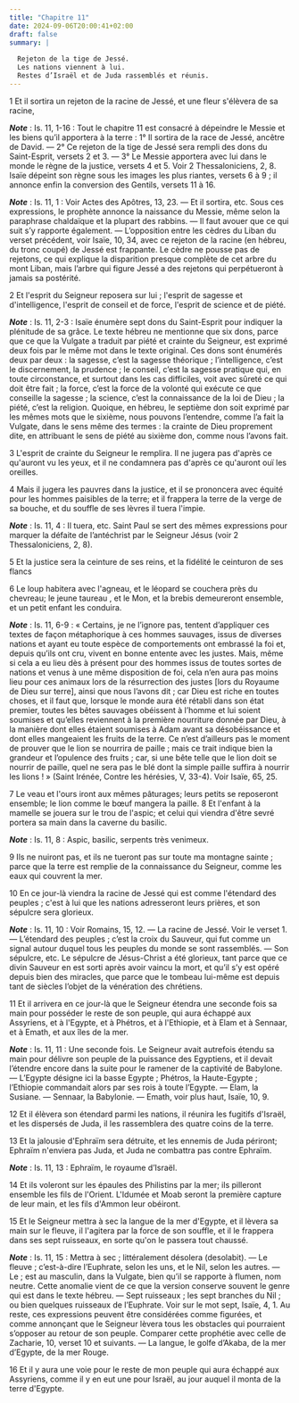 ```yaml
---
title: "Chapitre 11"
date: 2024-09-06T20:00:41+02:00
draft: false
summary: |
  
  Rejeton de la tige de Jessé.
  Les nations viennent à lui.
  Restes d’Israël et de Juda rassemblés et réunis.
---
```



1 Et il sortira un rejeton de la racine de Jessé, et une fleur s'élèvera de sa racine,

***Note*** :  Is. 11, 1-16 : Tout le chapitre 11 est consacré à dépeindre le Messie et les biens qu’il apportera à la terre : 1° Il sortira de la race de Jessé, ancêtre de David. ― 2° Ce rejeton de la tige de Jessé sera rempli des dons du Saint-Esprit, versets 2 et 3. ― 3° Le Messie apportera avec lui dans le monde le règne de la justice, versets 4 et 5. Voir 2 Thessaloniciens, 2, 8. Isaïe dépeint son règne sous les images les plus riantes, versets 6 à 9 ; il annonce enfin la conversion des Gentils, versets 11 à 16.

***Note*** :  Is. 11, 1 : Voir Actes des Apôtres, 13, 23. ― Et il sortira, etc. Sous ces expressions, le prophète annonce la naissance du Messie, même selon la paraphrase chaldaïque et la plupart des rabbins. ― Il faut avouer que ce qui suit s’y rapporte également. ― L’opposition entre les cèdres du Liban du verset précédent, voir Isaïe, 10, 34, avec ce rejeton de la racine (en hébreu, du tronc coupé) de Jessé est frappante. Le cèdre ne pousse pas de rejetons, ce qui explique la disparition presque complète de cet arbre du mont Liban, mais l’arbre qui figure Jessé a des rejetons qui perpétueront à jamais sa postérité.

2 Et l'esprit du Seigneur reposera sur lui ; l'esprit de sagesse et d'intelligence, l'esprit de conseil et de force, l'esprit de science et de piété.

***Note*** :  Is. 11, 2-3 : Isaïe énumère sept dons du Saint-Esprit pour indiquer la plénitude de sa grâce. Le texte hébreu ne mentionne que six dons, parce que ce que la Vulgate a traduit par piété et crainte du Seigneur, est exprimé deux fois par le même mot dans le texte original. Ces dons sont énumérés deux par deux : la sagesse, c’est la sagesse théorique ; l’intelligence, c’est le discernement, la prudence ; le conseil, c’est la sagesse pratique qui, en toute circonstance, et surtout dans les cas difficiles, voit avec sûreté ce qui doit être fait ; la force, c’est la force de la volonté qui exécute ce que conseille la sagesse ; la science, c’est la connaissance de la loi de Dieu ; la piété, c’est la religion. Quoique, en hébreu, le septième don soit exprimé par les mêmes mots que le sixième, nous pouvons l’entendre, comme l’a fait la Vulgate, dans le sens même des termes : la crainte de Dieu proprement dite, en attribuant le sens de piété au sixième don, comme nous l’avons fait.

3 L'esprit de crainte du Seigneur le remplira. Il ne jugera pas d'après ce qu'auront vu les yeux, et il ne condamnera pas d'après ce qu'auront ouï les oreilles.


4 Mais il jugera les pauvres dans la justice, et il se prononcera avec équité pour les hommes paisibles de la terre; et il frappera la terre de la verge de sa bouche, et du souffle de ses lèvres il tuera l'impie.

***Note*** :  Is. 11, 4 : Il tuera, etc. Saint Paul se sert des mêmes expressions pour marquer la défaite de l’antéchrist par le Seigneur Jésus (voir 2 Thessaloniciens, 2, 8).

5 Et la justice sera la ceinture de ses reins, et la fidélité le ceinturon de ses flancs


6 Le loup habitera avec l'agneau, et le léopard se couchera près du chevreau; le jeune taureau , et le Mon, et la brebis demeureront ensemble, et un petit enfant les conduira.

***Note*** :  Is. 11, 6-9 : « Certains, je ne l’ignore pas, tentent d’appliquer ces textes de façon métaphorique à ces hommes sauvages, issus de diverses nations et ayant eu toute espèce de comportements ont embrassé la foi et, depuis qu’ils ont cru, vivent en bonne entente avec les justes. Mais, même si cela a eu lieu dès à présent pour des hommes issus de toutes sortes de nations et venus à une même disposition de foi, cela n’en aura pas moins lieu pour ces animaux lors de la résurrection des justes [lors du Royaume de Dieu sur terre], ainsi que nous l’avons dit ; car Dieu est riche en toutes choses, et il faut que, lorsque le monde aura été rétabli dans son état premier, toutes les bêtes sauvages obéissent à l’homme et lui soient soumises et qu’elles reviennent à la première nourriture donnée par Dieu, à la manière dont elles étaient soumises à Adam avant sa désobéissance et dont elles mangeaient les fruits de la terre. Ce n’est d’ailleurs pas le moment de prouver que le lion se nourrira de paille ; mais ce trait
indique bien la grandeur et l’opulence des fruits ; car, si une bête telle que le lion doit se nourrir de paille, quel ne sera pas le blé dont la simple paille suffira à nourrir les lions ! » (Saint Irénée, Contre les hérésies, V, 33-4). Voir Isaïe, 65, 25.

7 Le veau et l'ours iront aux mêmes pâturages; leurs petits se reposeront ensemble; le lion comme le bœuf mangera la paille. 8 Et l'enfant à la mamelle se jouera sur le trou de l'aspic; et celui qui viendra d'être sevré portera sa main dans la caverne du basilic.

***Note*** :  Is. 11, 8 : Aspic, basilic, serpents très venimeux.


9 Ils ne nuiront pas, et ils ne tueront pas sur toute ma montagne sainte ; parce que la terre est remplie de la connaissance du Seigneur, comme les eaux qui couvrent la mer.


10 En ce jour-là viendra la racine de Jessé qui est comme l'étendard des peuples ; c'est à lui que les nations adresseront leurs prières, et son sépulcre sera glorieux.

***Note*** :  Is. 11, 10 : Voir Romains, 15, 12. ― La racine de Jessé. Voir le verset 1. ― L’étendard des peuples ; c’est la croix du Sauveur, qui fut comme un signal autour duquel tous les peuples du monde se sont rassemblés. ― Son sépulcre, etc. Le sépulcre de Jésus-Christ a été glorieux, tant parce que ce divin Sauveur en est sorti après avoir vaincu la mort, et qu’il s’y est opéré depuis bien des miracles, que parce que le tombeau lui-même est depuis tant de siècles l’objet de la vénération des chrétiens.


11 Et il arrivera en ce jour-là que le Seigneur étendra une seconde fois sa main pour posséder le reste de son peuple, qui aura échappé aux Assyriens, et à l'Egypte, et à Phétros, et à l'Ethiopie, et à Elam et à Sennaar, et à Emath, et aux îles de la mer.

***Note*** :  Is. 11, 11 : Une seconde fois. Le Seigneur avait autrefois étendu sa main pour délivre son peuple de la puissance des Egyptiens, et il devait l’étendre encore dans la suite pour le ramener de la captivité de Babylone. ― L’Egypte désigne ici la basse Egypte ; Phétros, la Haute-Egypte ; l’Ethiopie commandait alors par ses rois à toute l’Egypte. ― Elam, la Susiane. ― Sennaar, la Babylonie. ― Emath, voir plus haut, Isaïe, 10, 9.


12 Et il élèvera son étendard parmi les nations, il réunira les fugitifs d'Israël, et les dispersés de Juda, il les rassemblera des quatre coins de la terre.


13 Et la jalousie d'Ephraïm sera détruite, et les ennemis de Juda périront; Ephraïm n'enviera pas Juda, et Juda ne combattra pas contre Ephraïm.

***Note*** :  Is. 11, 13 : Ephraïm, le royaume d’Israël.


14 Et ils voleront sur les épaules des Philistins par la mer; ils pilleront ensemble les fils de l'Orient. L'Idumée et Moab seront la première capture de leur main, et les fils d'Ammon leur obéiront.


15 Et le Seigneur mettra à sec la langue de la mer d'Egypte, et il lèvera sa main sur le fleuve, il l'agitera par la force de son souffle, et il le frappera dans ses sept ruisseaux, en sorte qu'on le passera tout chaussé.

***Note*** :  Is. 11, 15 : Mettra à sec ; littéralement désolera (desolabit). ― Le fleuve ; c’est-à-dire l’Euphrate, selon les uns, et le Nil, selon les autres. ― Le ; est au masculin, dans la Vulgate, bien qu’il se rapporte à flumen, nom neutre. Cette anomalie vient de ce que la version conserve souvent le genre qui est dans le texte hébreu. ― Sept ruisseaux ; les sept branches du Nil ; ou bien quelques ruisseaux de l’Euphrate. Voir sur le mot sept, Isaïe, 4, 1. Au reste, ces expressions peuvent être considérées comme figurées, et comme annonçant que le Seigneur lèvera tous les obstacles qui pourraient s’opposer au retour de son peuple. Comparer cette prophétie avec celle de Zacharie, 10, verset 10 et suivants. ― La langue, le golfe d’Akaba, de la mer d’Egypte, de la mer Rouge.


16 Et il y aura une voie pour le reste de mon peuple qui aura échappé aux Assyriens, comme il y en eut une pour Israël, au jour auquel il monta de la terre d'Egypte.

